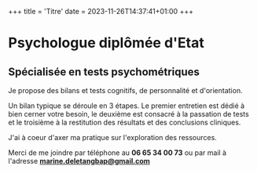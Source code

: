 +++
title = 'Titre'
date = 2023-11-26T14:37:41+01:00
+++

# Psychologue diplômée d'Etat
## Spécialisée en tests psychométriques
Je propose des bilans et tests cognitifs, de personnalité et d'orientation. 

Un bilan typique se déroule en 3 étapes. Le premier entretien est dédié à bien cerner votre besoin, le deuxième est consacré à la passation de tests et le troisième à la restitution des résultats et des conclusions cliniques. 

J'ai à coeur d'axer ma pratique sur l'exploration des ressources.

Merci de me joindre par téléphone au **06 65 34 00 73** ou par mail à l'adresse **marine.deletangbap@gmail.com**

